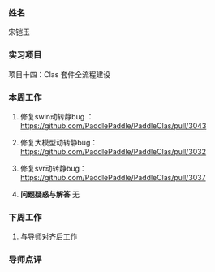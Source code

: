 ### 姓名
宋铠玉
### 实习项目
项目十四：Clas 套件全流程建设

### 本周工作

1. 修复swin动转静bug ：https://github.com/PaddlePaddle/PaddleClas/pull/3043 
2. 修复大模型动转静bug：https://github.com/PaddlePaddle/PaddleClas/pull/3032
3. 修复svr动转静bug：https://github.com/PaddlePaddle/PaddleClas/pull/3037


3. **问题疑惑与解答**
无


### 下周工作

1. 与导师对齐后工作
### 导师点评

